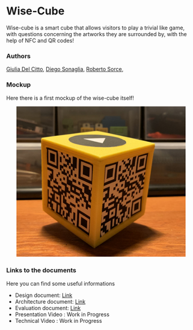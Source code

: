 # Wise-Cube 
Wise-cube is a smart cube that allows visitors to play a trivial like game, with questions concerning the artworks they are surrounded by, with the help of NFC and QR codes!

### Authors

[Giulia Del Citto](https://www.linkedin.com/in/giulia-del-citto-316a8b1a3), 
[Diego Sonaglia](https://www.linkedin.com/in/diego-sonaglia-66a96915b), 
[Roberto Sorce](https://www.linkedin.com/in/roberto-sorce-52491512a), 

### Mockup
Here there is a first mockup of the wise-cube itself!
<p align="center">
 <img src="mockup/cube-picture.jpg" width="450" )
</p>


### Links to the documents

Here you can find some useful informations

- Design document: [Link](Design/README.md)
- Architecture document: [Link](Architecture/README.md)  
- Evaluation document: [Link](Evaluation/README.md)  
- Presentation Video : Work in Progress
- Technical Video : Work in Progress


          
